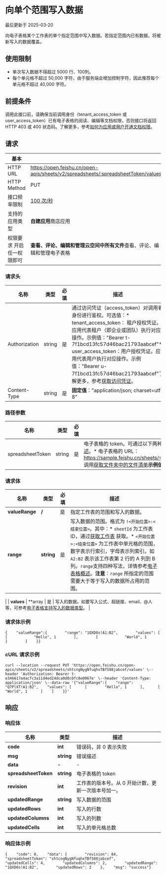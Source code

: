 # 向单个范围写入数据

最后更新于 2025-03-20

向电子表格某个工作表的单个指定范围中写入数据。若指定范围内已有数据，将被新写入的数据覆盖。

## 使用限制

* 单次写入数据不得超过 5000 行、100列。
* 每个单元格不超过 50,000 字符，由于服务端会增加控制字符，因此推荐每个单元格不超过 40,000 字符。

## 前提条件

调用此接口前，请确保当前调用身份（tenant\_access\_token 或 user\_access\_token）已有电子表格的阅读、编辑等文档权限，否则接口将返回 HTTP 403 或 400 状态码。了解更多，参考[如何为应用或用户开通文档权限](https://open.feishu.cn/document/ukTMukTMukTM/uczNzUjL3czM14yN3MTN#16c6475a)。

## 请求

| 基本                      |                                                                                  |
| --------------------------- | ---------------------------------------------------------------------------------- |
| HTTP URL                  | https://open.feishu.cn/open-apis/sheets/v2/spreadsheets/:spreadsheetToken/values |
| HTTP Method               | PUT                                                                              |
| 接口频率限制              | [100 次/秒](https://open.feishu.cn/document/ukTMukTMukTM/uUzN04SN3QjL1cDN)          |
| 支持的应用类型            | **自建应用**商店应用                                                             |
| 权限要求 开启任一权限即可 | **查看、评论、编辑和管理云空间中所有文件**查看、评论、编辑和管理电子表格         |

### 请求头

| 名称          | 类型   | 必填 | 描述                                                                                                                                                                                                                                                                                                                                                                                                     |
| --------------- | -------- | ------ | ---------------------------------------------------------------------------------------------------------------------------------------------------------------------------------------------------------------------------------------------------------------------------------------------------------------------------------------------------------------------------------------------------------- |
| Authorization | string | 是   | 通过访问凭证（access\_token）对调用者身份进行鉴权。可选值：* tenant\_access\_token： 租户授权凭证。应用代表租户（即企业或团队）执行对应操作。示例值："Bearer t-7f1bcd13fc57d46bac21793aabcef"* user\_access\_token：用户授权凭证。应用代表用户执行对应操作。示例值："Bearer u-7f1bcd13fc57d46bac21793aabcef"了解更多，参考[获取访问凭证](https://open.feishu.cn/document/ukTMukTMukTM/uMTNz4yM1MjLzUzM)。 |
| Content-Type  | string | 是   | ​**固定值**​："application/json; charset=utf-8"                                                                                                                                                                                                                                                                                                                                                  |

### 路径参数

| 名称             | 类型   | 必填 | 描述                                                                                                                                                                                                                                                                                                                                                                                                       |
| ------------------ | -------- | ------ | ------------------------------------------------------------------------------------------------------------------------------------------------------------------------------------------------------------------------------------------------------------------------------------------------------------------------------------------------------------------------------------------------------------ |
| spreadsheetToken | string | 是   | 电子表格的 token。可通过以下两种方式获取。了解更多，参考[电子表格概述](https://open.feishu.cn/document/ukTMukTMukTM/uATMzUjLwEzM14CMxMTN/overview)。* 电子表格的 URL：https://sample.feishu.cn/sheets/==Iow7sNNEphp3WbtnbCscPqabcef==* 调用[获取文件夹中的文件清单](https://open.feishu.cn/document/uAjLw4CM/ukTMukTMukTM/reference/drive-v1/file/list)​**示例值**​："Iow7sNNEphp3WbtnbCscPqabcef" |

### 请求体

| 名称           | 类型             | 必填 | 描述                                                                                                                                                                                                                                                                                                                                                                                                                                                                                                                                                                        |
| ---------------- | ------------------ | ------ | ----------------------------------------------------------------------------------------------------------------------------------------------------------------------------------------------------------------------------------------------------------------------------------------------------------------------------------------------------------------------------------------------------------------------------------------------------------------------------------------------------------------------------------------------------------------------------- |
| **valueRange** | **/**            | 是   | 指定工作表的范围和写入的数据。                                                                                                                                                                                                                                                                                                                                                                                                                                                                                                                                              |
| **range**      | **string**       | 是   | 写入数据的范围。格式为 `!<开始位置>:<结束位置>`。其中：* `sheetId` 为工作表 ID，通过[获取工作表](https://open.feishu.cn/document/ukTMukTMukTM/uUDN04SN0QjL1QDN/sheets-v3/spreadsheet-sheet/query) 获取。* `<开始位置>:<结束位置>` 为工作表中单元格的范围，数字表示行索引，字母表示列索引。如 `A2:B2` 表示该工作表第 2 行的 A 列到 B 列。`range`支持四种写法，详情参考[电子表格概述](https://open.feishu.cn/document/ukTMukTMukTM/uATMzUjLwEzM14CMxMTN/overview)。​**注意**​：`range` 所指定的范围需要大于等于写入的数据所占用的范围。
 |
| **values**     | **array | 是   | 写入的数据。如要写入公式、超链接、email、@人等，可参考[电子表格支持写入的数据类型](https://open.feishu.cn/document/ukTMukTMukTM/ugjN1UjL4YTN14CO2UTN)。                                                                                                                                                                                                                                                                                                                                                                                                                        |

### 请求体示例

```
{    "valueRange":{        "range": "1QXD0s!A1:B2",        "values": [        [            "Hello", 1        ],        [            "World", 1        ]        ]    }}
```

### cURL 请求示例

```
curl --location --request PUT 'https://open.feishu.cn/open-apis/sheets/v2/spreadsheets/shtcngNygNfuqhxTBf588jabcef/values' \--header 'Authorization: Bearer t-e346617a4acfc3a11d4ed24dca0d0c0fc8e0067e' \--header 'Content-Type: application/json' \--data-raw '{"valueRange":{    "range": "Q7PlXT!A1:B2",    "values": [      [        "Hello", 1      ],      [        "World", 1      ]    ]    }}'
```

## 响应

### 响应体

| 名称                 | 类型       | 描述                                                |
| ---------------------- | ------------ | ----------------------------------------------------- |
| **code**             | **int**    | 错误码，非 0 表示失败                               |
| **msg**              | **string** | 错误描述                                            |
| **data**             | **-**      | -                                                   |
| **spreadsheetToken** | **string** | 电子表格的 token                                    |
| **revision**         | **int**    | 工作表的版本号。从 0 开始计数，更新一次版本号加一。 |
| **updatedRange**     | **string** | 写入数据的范围                                      |
| **updatedRows**      | **int**    | 写入的行数                                          |
| **updatedColumns**   | **int**    | 写入的列数                                          |
| **updatedCells**     | **int**    | 写入的单元格总数                                    |

### 响应体示例

```
{    "code": 0,    "data": {        "revision": 84,        "spreadsheetToken": "shtcngNygNfuqhxTBf588jabcef",        "updatedCells": 4,        "updatedColumns": 2,        "updatedRange": "1QXD0s!A1:B2",        "updatedRows": 2    },    "msg": "success"}
```
